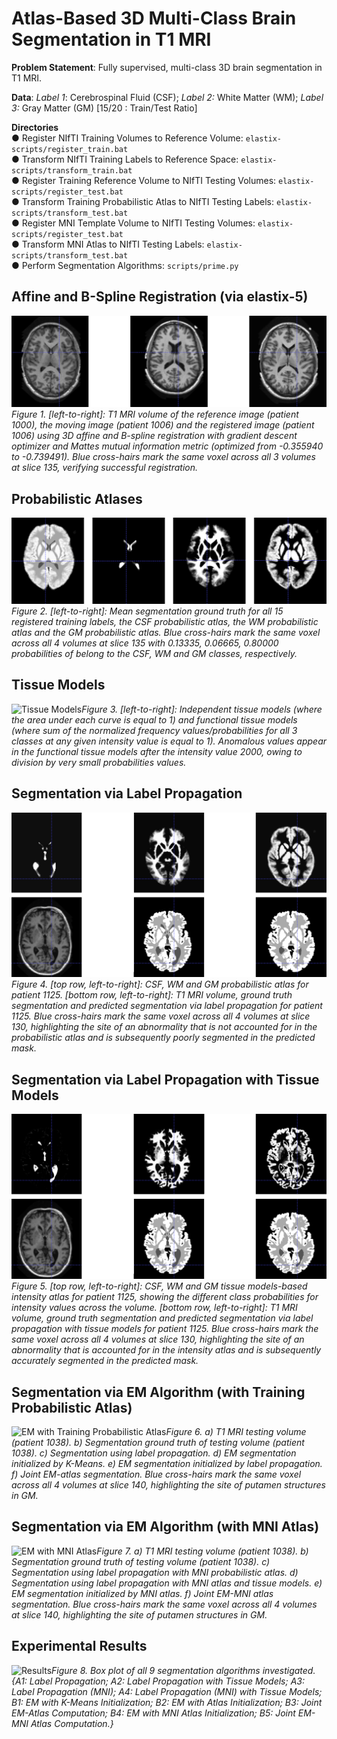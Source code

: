 # Atlas-Based 3D Multi-Class Brain Segmentation in T1 MRI

**Problem Statement**: Fully supervised, multi-class 3D brain segmentation in T1 MRI.

**Data**: *Label 1*: Cerebrospinal Fluid (CSF); *Label 2:* White Matter (WM); *Label 3:* Gray Matter (GM) [15/20 : Train/Test Ratio]


**Directories**  
  ● Register NIfTI Training Volumes to Reference Volume: `elastix-scripts/register_train.bat`  
  ● Transform NIfTI Training Labels to Reference Space: `elastix-scripts/transform_train.bat`  
  ● Register Training Reference Volume to NIfTI Testing Volumes: `elastix-scripts/register_test.bat`   
  ● Transform Training Probabilistic Atlas to NIfTI Testing Labels: `elastix-scripts/transform_test.bat`  
  ● Register MNI Template Volume to NIfTI Testing Volumes: `elastix-scripts/register_test.bat`  
  ● Transform MNI Atlas to NIfTI Testing Labels: `elastix-scripts/transform_test.bat`  
  ● Perform Segmentation Algorithms: `scripts/prime.py`  
  

## Affine and B-Spline Registration (via elastix-5)  
  
  
![elastix-5 Registration](reports/images/reg00.png)*Figure 1.  [left-to-right]: T1 MRI volume of the reference image (patient 1000), the moving image (patient 1006) and the registered image (patient 1006) using 3D affine and B-spline registration with gradient descent optimizer and Mattes mutual information metric (optimized from -0.355940 to -0.739491). Blue cross-hairs mark the same voxel across all 3 volumes at slice 135, verifying successful registration.*  
  
    
    
## Probabilistic Atlases  
  
  
![Probabilistic Atlases](reports/images/reg02.png)*Figure 2.  [left-to-right]: Mean segmentation ground truth for all 15 registered training labels, the CSF probabilistic atlas, the WM probabilistic atlas and the GM probabilistic atlas. Blue cross-hairs mark the same voxel across all 4 volumes at slice 135 with 0.13335, 0.06665, 0.80000 probabilities of belong to the CSF, WM and GM classes, respectively.*  
  
    
    
## Tissue Models  
  
  
![Tissue Models](reports/images/reg03.png)*Figure 3.  [left-to-right]: Independent tissue models (where the area under each curve is equal to 1) and functional tissue models (where sum of the normalized frequency values/probabilities for all 3 classes at any given intensity value is equal to 1). Anomalous values appear in the functional tissue models after the intensity value 2000, owing to division by very small probabilities values.*



## Segmentation via Label Propagation  
  
  
![Label Propagation](reports/images/seg02.png)*Figure 4.  [top row, left-to-right]: CSF, WM and GM probabilistic atlas for patient 1125. [bottom row, left-to-right]: T1 MRI volume, ground truth segmentation and predicted segmentation via label propagation for patient 1125. Blue cross-hairs mark the same voxel across all 4 volumes at slice 130, highlighting the site of an abnormality that is not accounted for in the probabilistic atlas and is subsequently poorly segmented in the predicted mask.*




## Segmentation via Label Propagation with Tissue Models  
  
  
![Label Propagation with Tissue Models](reports/images/seg03.png)*Figure 5.  [top row, left-to-right]: CSF, WM and GM tissue models-based intensity atlas for patient 1125, showing the different class probabilities for intensity values across the volume. [bottom row, left-to-right]: T1 MRI volume, ground truth segmentation and predicted segmentation via label propagation with tissue models for patient 1125. Blue cross-hairs mark the same voxel across all 4 volumes at slice 130, highlighting the site of an abnormality that is accounted for in the intensity atlas and is subsequently accurately segmented in the predicted mask.*




## Segmentation via EM Algorithm (with Training Probabilistic Atlas)  
  
  
![EM with Training Probabilistic Atlas](reports/images/seg04.png)*Figure 6.  a) T1 MRI testing volume (patient 1038). b) Segmentation ground truth of testing volume (patient 1038). c) Segmentation using label propagation. d) EM segmentation initialized by K-Means. e) EM segmentation initialized by label propagation. f) Joint EM-atlas segmentation. Blue cross-hairs mark the same voxel across all 4 volumes at slice 140, highlighting the site of putamen structures in GM.*




## Segmentation via EM Algorithm (with MNI Atlas)  
  
  
![EM with MNI Atlas](reports/images/seg05.png)*Figure 7. a) T1 MRI testing volume (patient 1038). b) Segmentation ground truth of testing volume (patient 1038). c) Segmentation using label propagation with MNI probabilistic atlas. d) Segmentation using label propagation with MNI atlas and tissue models. e) EM segmentation initialized by MNI atlas. f) Joint EM-MNI atlas segmentation. Blue cross-hairs mark the same voxel across all 4 volumes at slice 140, highlighting the site of putamen structures in GM.*



## Experimental Results  
  
  
![Results](reports/images/res01.png)*Figure 8.  Box plot of all 9 segmentation algorithms investigated. {A1: Label Propagation; A2: Label Propagation with Tissue Models; A3: Label Propagation (MNI); A4: Label Propagation (MNI) with Tissue Models; B1: EM with K-Means Initialization; B2: EM with Atlas Initialization; B3: Joint EM-Atlas Computation; B4: EM with MNI Atlas Initialization; B5: Joint EM-MNI Atlas Computation.}*
